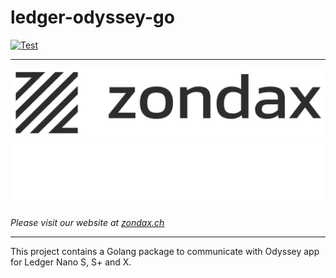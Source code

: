# ledger-odyssey-go

[![Test](https://github.com/ava-labs/ledger-odyssey/actions/workflows/test.yml/badge.svg)](https://github.com/ava-labs/ledger-odyssey/actions/workflows/test.yml)

---

![zondax_light](docs/zondax_light.png#gh-light-mode-only)
![zondax_dark](docs/zondax_dark.png#gh-dark-mode-only)

_Please visit our website at [zondax.ch](https://www.zondax.ch)_

---

This project contains a Golang package to communicate with Odyssey app for Ledger Nano S, S+ and X.

